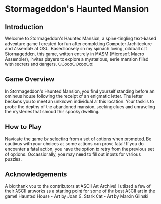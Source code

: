 # Stormageddon's Haunted Mansion


## Introduction
Welcome to Stormageddon's Haunted Mansion, a spine-tingling text-based adventure game I created for fun after completing Computer Architecture and Assembly at OSU. Based 
loosely on my spinach loving, oddball cat Stormageddon, this game, written entirely in MASM (Microsoft Macro Assembler), invites players to explore a mysterious, eerie 
mansion filled with secrets and dangers. OOoooOOoooOo!

## Game Overview
In Stormageddon's Haunted Mansion, you find yourself standing before an ominous house following the receipt of an enigmatic letter. The letter beckons you to meet an 
unknown individual at this location. Your task is to probe the depths of the abandoned mansion, seeking clues and unraveling the mysteries that shroud this spooky dwelling.

## How to Play
Navigate the game by selecting from a set of options when prompted. Be cautious with your choices as some actions can prove fatal! If you do encounter a fatal action, you 
have the option to retry from the previous set of options. Occassionally, you may need to fill out inputs for various puzzles.

## Acknowledgements
A big thank you to the contributors at ASCII Art Archive! I utlized a few of their ASCII artworks as a starting point for some of the best ASCII art in the game!
Haunted House - Art by Joan G. Stark
Cat - Art by Marcin Glinski
